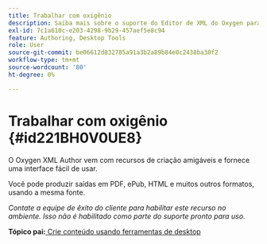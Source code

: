 ```yaml
---
title: Trabalhar com oxigênio
description: Saiba mais sobre o suporte do Editor de XML do Oxygen para criação e publicação de conteúdo no AEM Guides.
exl-id: 7c1a610c-e203-4298-9b29-457aef5e8c94
feature: Authoring, Desktop Tools
role: User
source-git-commit: be06612d832785a91a3b2a89b84e0c2438ba30f2
workflow-type: tm+mt
source-wordcount: '80'
ht-degree: 0%

---
```


# Trabalhar com oxigênio {#id221BH0V0UE8}

O Oxygen XML Author vem com recursos de criação amigáveis e fornece uma interface fácil de usar.

Você pode produzir saídas em PDF, ePub, HTML e muitos outros formatos, usando a mesma fonte.

*Contate a equipe de êxito do cliente para habilitar este recurso no ambiente. Isso não é habilitado como parte do suporte pronto para uso.*

**Tópico pai:**&#x200B;[&#x200B; Crie conteúdo usando ferramentas de desktop](author-desktop-tools.md)
